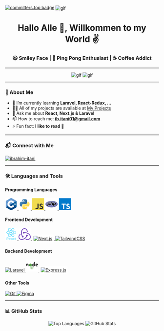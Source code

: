 [![committers.top badge](https://user-badge.committers.top/lebanon/IbrahimItani01.svg)](https://user-badge.committers.top/lebanon/IbrahimItani01)
<img align="center" alt="gif" src="https://mir-s3-cdn-cf.behance.net/project_modules/max_1200/79731568097599.5b50bca477735.jpg" />

<h1 align="center">Hallo Alle 👋, Willkommen to my World ✌️</h1>
<h3 align="center">😃 Smiley Face | 🏓 Ping Pong Enthusiast | ☕ Coffee Addict</h3>

---

<div align="center">
  <img alt="gif" width="400" src="https://media0.giphy.com/media/v1.Y2lkPTc5MGI3NjExNnpicXpxdjRubjc2ZDZmcGZqanNibjNhMzBkY21rYmVkOHdjb3hoeSZlcD12MV9pbnRlcm5hbF9naWZfYnlfaWQmY3Q9Zw/GQty4dYXeVkOeMzqVx/giphy.webp" />
  <img alt="gif" width="400" src="https://media3.giphy.com/media/v1.Y2lkPTc5MGI3NjExbnloMHN3cHV0enhzNHp5dWNhb3dwZTVsbG5odnAwajc4NmhneG8zZyZlcD12MV9pbnRlcm5hbF9naWZfYnlfaWQmY3Q9Zw/CrFLL3CnRpw5ddlBMm/giphy.webp" />
</div>

---

### 🚀 About Me
- 🌱 I’m currently learning **Laravel, React-Redux, ...**
- 👨‍💻 All of my projects are available at [My Projects](https://vercel.com/burnabasos-projects)
- 💬 Ask me about **React, Next.js & Laravel**
- 📫 How to reach me: **ib.itani01@gmail.com**
- ⚡ Fun fact: **I like to read 📕**

---

### 📬 Connect with Me
<p align="left">
  <a href="https://linkedin.com/in/ibrahim-itani" target="_blank">
    <img align="center" src="https://raw.githubusercontent.com/rahuldkjain/github-profile-readme-generator/master/src/images/icons/Social/linked-in-alt.svg" alt="ibrahim-itani" height="30" width="40" />
  </a>
</p>


---

### 🛠️ Languages and Tools
#### Programming Languages
<p>
  <a href="https://www.w3schools.com/cpp/" target="_blank" rel="noreferrer">
    <img src="https://raw.githubusercontent.com/devicons/devicon/master/icons/cplusplus/cplusplus-original.svg" alt="C++" width="40" height="40"/>
  </a>
  <a href="https://www.python.org" target="_blank" rel="noreferrer">
    <img src="https://raw.githubusercontent.com/devicons/devicon/master/icons/python/python-original.svg" alt="Python" width="40" height="40"/>
  </a>
  <a href="https://www.javascript.com/" target="_blank" rel="noreferrer">
    <img src="https://raw.githubusercontent.com/devicons/devicon/master/icons/javascript/javascript-original.svg" alt="JavaScript" width="40" height="40"/>
  </a>
  <a href="https://www.php.net" target="_blank" rel="noreferrer">
    <img src="https://raw.githubusercontent.com/devicons/devicon/master/icons/php/php-original.svg" alt="PHP" width="40" height="40"/>
  </a>
  <a href="https://www.typescriptlang.org/" target="_blank" rel="noreferrer">
    <img src="https://raw.githubusercontent.com/devicons/devicon/master/icons/typescript/typescript-original.svg" alt="TypeScript" width="40" height="40"/>
  </a>
</p>

#### Frontend Development
<p>
  <a href="https://reactjs.org/" target="_blank" rel="noreferrer">
    <img src="https://raw.githubusercontent.com/devicons/devicon/master/icons/react/react-original-wordmark.svg" alt="React" width="40" height="40"/>
  </a>
  <a href="https://redux.js.org" target="_blank" rel="noreferrer">
    <img src="https://raw.githubusercontent.com/devicons/devicon/master/icons/redux/redux-original.svg" alt="Redux" width="40" height="40"/>
  </a>
  <a href="https://nextjs.org/" target="_blank" rel="noreferrer">
    <img src="https://cdn.jsdelivr.net/gh/devicons/devicon/icons/nextjs/nextjs-original.svg" alt="Next.js" width="40" height="40" style="background-color: white; padding: 5px; border-radius: 5px;"/>
  </a>
  <a href="https://tailwindcss.com/" target="_blank" rel="noreferrer">
    <img src="https://www.vectorlogo.zone/logos/tailwindcss/tailwindcss-icon.svg" alt="TailwindCSS" width="40" height="40"/>
  </a>
</p>


#### Backend Development
<p>
  <a href="https://laravel.com/" target="_blank" rel="noreferrer">
    <img src="https://upload.wikimedia.org/wikipedia/commons/thumb/9/9a/Laravel.svg/1969px-Laravel.svg.png" alt="Laravel" width="40" height="40"/>
  </a>
  <a href="https://nodejs.org" target="_blank" rel="noreferrer">
    <img src="https://raw.githubusercontent.com/devicons/devicon/master/icons/nodejs/nodejs-original-wordmark.svg" alt="Node.js" width="40" height="40"/>
  </a>
  <a href="https://expressjs.com/" target="_blank" rel="noreferrer">
    <img src="https://encrypted-tbn0.gstatic.com/images?q=tbn:ANd9GcRIrq4Je7z6sTWiUmCy2ROVBWjrkv67wBxhDA&s" alt="Express.js" width="40" height="40" style="background-color: white; padding: 5px; border-radius: 5px;"/>
  </a>
</p>


#### Other Tools
<p>
  <a href="https://git-scm.com/" target="_blank" rel="noreferrer">
    <img src="https://www.vectorlogo.zone/logos/git-scm/git-scm-icon.svg" alt="Git" width="40" height="40"/>
  </a>
  <a href="https://www.figma.com/" target="_blank" rel="noreferrer">
    <img src="https://www.vectorlogo.zone/logos/figma/figma-icon.svg" alt="Figma" width="40" height="40"/>
  </a>
</p>

---

### 📊 GitHub Stats
<div align="center">
  <img src="https://github-readme-stats.vercel.app/api/top-langs?username=ibrahimitani01&show_icons=true&locale=en&layout=compact&theme=radical" alt="Top Languages" height="180"/>
  <img src="https://github-readme-stats.vercel.app/api?username=ibrahimitani01&show_icons=true&theme=radical" alt="GitHub Stats" height="180"/>
</div>
